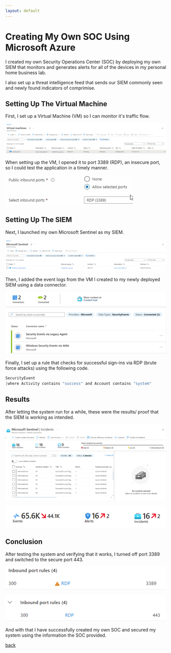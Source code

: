 ```yaml
---
layout: default
---
```


# Creating My Own SOC Using Microsoft Azure

I created my own Security Operations Center (SOC) by deploying my own SIEM that monitors and generates alerts for all of the devices in my personal home business lab. 

I also set up a threat intelligence feed that sends our SIEM commonly seen and newly found indicators of comprimise.


## Setting Up The Virtual Machine

First, I set up a Virtual Machine (VM) so I can monitor it's traffic flow.

![VM](1.png)

When setting up the VM, I opened it to port 3389 (RDP), an insecure port, so I could test the application in a timely manner.

![RDP](2.png)


## Setting Up The SIEM

Next, I launched my own Microsoft Sentinel as my SIEM.

![Sentinel](3.png)

Then, I added the event logs from the VM I created to my newly deployed SIEM using a data connector.

![DataConnectors](4.png)

Finally, I set up a rule that checks for successful sign-ins via RDP (brute force attacks) using the following code.

```js
SecurityEvent 
|where Activity contains "success" and Account contains "system"
```


## Results

After letting the system run for a while, these were the results/ proof that the SIEM is working as intended.

![Incidents](5.png)

![Events](6.png)


## Conclusion

After testing the system and verifying that it works, I turned off port 3389 and switched to the secure port 443.

![3389](7.png)

![443](8.png)

And with that I have successfully created my own SOC and secured my system using the information the SOC provided.


[back](./)
